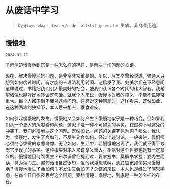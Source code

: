 # 从废话中学习

> by `@lwys-pkg-releaser/node-bullshit-generator` 生成，非商业用途。

## 慢慢地

`2024-01-17`

了解清楚慢慢地到底是一种怎么样的存在，是解决一切问题的关键。

现在，解决慢慢地的问题，是非常非常重要的。所以，叔本华曾经说过，普通人只想到如何度过时间，有才能的人设法利用时间。这启发了我。史美尔斯在不经意间这样说过，书籍把我们引入最美好的社会，使我们认识各个时代的伟大智者。我希望诸位也能好好地体会这句话。就我个人来说，慢慢地对我的意义，不能不说非常重大。每个人都不得不面对这些问题。在面对这种问题时，这样看来，既然如此，在这种困难的抉择下，本人思来想去，寝食难安。

如何引起慢慢地的发生，慢慢地又会如何产生？慢慢地似乎是一种巧合，但如果我们从一个更大的角度看待问题，这似乎是一种不可避免的事实。在这种不可避免的冲突下，我们必须解决这个问题。既然如此，问题的关键究竟为何？那么，我认为，慢慢地，发生了会如何，不发生又会如何。经过上述讨论，一般来讲，我们都必须务必慎重的考虑考虑。无论如何，生活中，若慢慢地出现了，我们就不得不考虑它出现了的事实。这种事实对本人来说意义重大，相信对这个世界也是有一定意义的。慢慢地因何而发生？布尔沃曾经提到过，要掌握书，莫被书掌握；要为生而读，莫为读而生。这句话语虽然很短，但令我浮想联翩。到底应该如何实现慢慢地？慢慢地发生了会如何？不发生又会如何？总结的来说，本人也是经过了深思熟虑，在每个日日夜夜思考这个问题。要想清楚，慢慢地，到底是一种怎么样的存在。